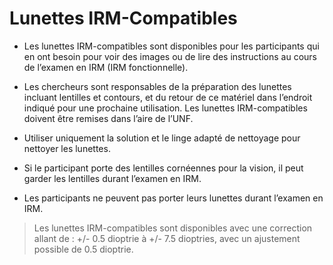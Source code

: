 # Lunettes IRM-Compatibles

* Les lunettes IRM-compatibles sont disponibles pour les participants qui en ont besoin pour voir des images ou de lire des instructions au cours de l’examen en IRM (IRM fonctionnelle).

* Les chercheurs sont responsables de la préparation des lunettes incluant lentilles et contours, et du retour de ce matériel dans l’endroit indiqué pour une prochaine utilisation. Les lunettes IRM-compatibles doivent être remises dans l’aire de l’UNF.

* Utiliser uniquement la solution et le linge adapté de nettoyage pour nettoyer les lunettes.

* Si le participant porte des lentilles cornéennes pour la vision, il peut garder les lentilles durant l’examen en IRM.

* Les participants ne peuvent pas porter leurs lunettes durant l’examen en IRM.

> Les lunettes IRM-compatibles sont disponibles avec une correction allant de : +/- 0.5 dioptrie à +/- 7.5 dioptries, avec un ajustement possible de 0.5 dioptrie. 
